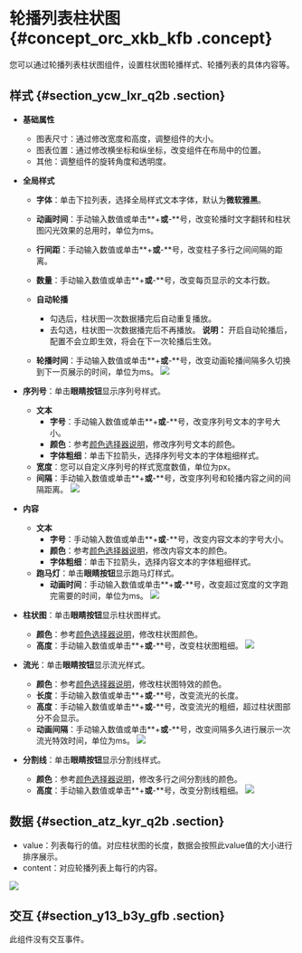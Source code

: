 # 轮播列表柱状图 {#concept_orc_xkb_kfb .concept}

您可以通过轮播列表柱状图组件，设置柱状图轮播样式、轮播列表的具体内容等。

## 样式 {#section_ycw_lxr_q2b .section}

-   **基础属性**

    -   图表尺寸：通过修改宽度和高度，调整组件的大小。
    -   图表位置：通过修改横坐标和纵坐标，改变组件在布局中的位置。
    -   其他：调整组件的旋转角度和透明度。
-   **全局样式**

    -   **字体**：单击下拉列表，选择全局样式文本字体，默认为**微软雅黑**。
    -   **动画时间**：手动输入数值或单击**+**或**-**号，改变轮播时文字翻转和柱状图闪光效果的总用时，单位为ms。
    -   **行间距**：手动输入数值或单击**+**或**-**号，改变柱子多行之间间隔的距离。
    -   **数量**：手动输入数值或单击**+**或**-**号，改变每页显示的文本行数。
    -   **自动轮播**

        -   勾选后，柱状图一次数据播完后自动重复播放。
        -   去勾选，柱状图一次数据播完后不再播放。
        **说明：** 开启自动轮播后，配置不会立即生效，将会在下一次轮播后生效。

    -   **轮播时间**：手动输入数值或单击**+**或**-**号，改变动画轮播间隔多久切换到下一页展示的时间，单位为ms。
    ![](http://static-aliyun-doc.oss-cn-hangzhou.aliyuncs.com/assets/img/22639/154907747313360_zh-CN.png)

-   **序列号**：单击**眼睛按钮**显示序列号样式。

    -   **文本**
        -   **字号**：手动输入数值或单击**+**或**-**号，改变序列号文本的字号大小。
        -   **颜色**：参考[颜色选择器说明](cn.zh-CN/用户指南/管理组件/设置组件样式/配置项说明.md#section_kdw_vj4_t2b)，修改序列号文本的颜色。
        -   **字体粗细**：单击下拉箭头，选择序列号文本的字体粗细样式。
    -   **宽度**：您可以自定义序列号的样式宽度数值，单位为px。
    -   **间隔**：手动输入数值或单击**+**或**-**号，改变序列号和轮播内容之间的间隔距离。
    ![](http://static-aliyun-doc.oss-cn-hangzhou.aliyuncs.com/assets/img/22639/154907747313361_zh-CN.png)

-   **内容**

    -   **文本**
        -   **字号**：手动输入数值或单击**+**或**-**号，改变内容文本的字号大小。
        -   **颜色**：参考[颜色选择器说明](cn.zh-CN/用户指南/管理组件/设置组件样式/配置项说明.md#section_kdw_vj4_t2b)，修改内容文本的颜色。
        -   **字体粗细**：单击下拉箭头，选择内容文本的字体粗细样式。
    -   **跑马灯**：单击**眼睛按钮**显示跑马灯样式。
        -   **动画时间**：手动输入数值或单击**+**或**-**号，改变超过宽度的文字跑完需要的时间，单位为ms。
    ![](http://static-aliyun-doc.oss-cn-hangzhou.aliyuncs.com/assets/img/22639/154907747313362_zh-CN.png)

-   **柱状图**：单击**眼睛按钮**显示柱状图样式。

    -   **颜色**：参考[颜色选择器说明](cn.zh-CN/用户指南/管理组件/设置组件样式/配置项说明.md#section_kdw_vj4_t2b)，修改柱状图颜色。
    -   **高度**：手动输入数值或单击**+**或**-**号，改变柱状图粗细。
    ![](http://static-aliyun-doc.oss-cn-hangzhou.aliyuncs.com/assets/img/22639/154907747313363_zh-CN.png)

-   **流光**：单击**眼睛按钮**显示流光样式。

    -   **颜色**：参考[颜色选择器说明](cn.zh-CN/用户指南/管理组件/设置组件样式/配置项说明.md#section_kdw_vj4_t2b)，修改柱状图特效的颜色。
    -   **长度**：手动输入数值或单击**+**或**-**号，改变流光的长度。
    -   **高度**：手动输入数值或单击**+**或**-**号，改变流光的粗细，超过柱状图部分不会显示。
    -   **动画间隔**：手动输入数值或单击**+**或**-**号，改变间隔多久进行展示一次流光特效时间，单位为ms。
    ![](http://static-aliyun-doc.oss-cn-hangzhou.aliyuncs.com/assets/img/22639/154907747313364_zh-CN.png)

-   **分割线**：单击**眼睛按钮**显示分割线样式。

    -   **颜色**：参考[颜色选择器说明](cn.zh-CN/用户指南/管理组件/设置组件样式/配置项说明.md#section_kdw_vj4_t2b)，修改多行之间分割线的颜色。
    -   **高度**：手动输入数值或单击**+**或**-**号，改变分割线粗细。
    ![](http://static-aliyun-doc.oss-cn-hangzhou.aliyuncs.com/assets/img/22639/154907747313365_zh-CN.png)


## 数据 {#section_atz_kyr_q2b .section}

-   value：列表每行的值。对应柱状图的长度，数据会按照此value值的大小进行排序展示。
-   content：对应轮播列表上每行的内容。

![](images/13366_zh-CN_source.png)

## 交互 {#section_y13_b3y_gfb .section}

此组件没有交互事件。

